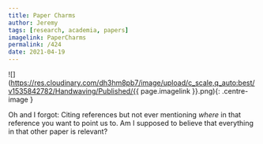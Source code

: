 ```yaml
---
title: Paper Charms
author: Jeremy
tags: [research, academia, papers]
imagelink: PaperCharms
permalink: /424
date: 2021-04-19
---
```


![](https://res.cloudinary.com/dh3hm8pb7/image/upload/c_scale,q_auto:best/v1535842782/Handwaving/Published/{{ page.imagelink }}.png){: .centre-image }

Oh and I forgot: Citing references but not ever mentioning *where* in that reference you want to point us to. Am I supposed to believe that everything in that other paper is relevant?
